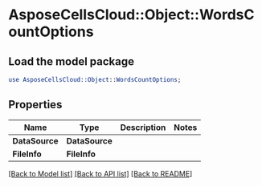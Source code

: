 # AsposeCellsCloud::Object::WordsCountOptions 

## Load the model package
```perl
use AsposeCellsCloud::Object::WordsCountOptions;
```

## Properties
Name | Type | Description | Notes
------------ | ------------- | ------------- | -------------
**DataSource** | **DataSource** |  |
**FileInfo** | **FileInfo** |  |  

[[Back to Model list]](../README.md#documentation-for-models) [[Back to API list]](../README.md#documentation-for-api-endpoints) [[Back to README]](../README.md)

